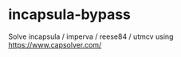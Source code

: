 # incapsula-bypass
Solve incapsula / imperva / reese84 / utmcv using https://www.capsolver.com/
                                           
